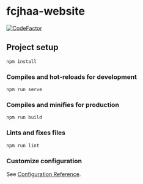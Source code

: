 # fcjhaa-website
[![CodeFactor](https://www.codefactor.io/repository/github/fcjhaa/official-site/badge)](https://www.codefactor.io/repository/github/fcjhaa/official-site)
## Project setup
```
npm install
```

### Compiles and hot-reloads for development
```
npm run serve
```

### Compiles and minifies for production
```
npm run build
```

### Lints and fixes files
```
npm run lint
```

### Customize configuration
See [Configuration Reference](https://cli.vuejs.org/config/).
